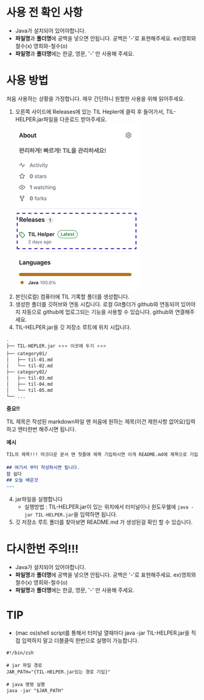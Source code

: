 # 사용 전 확인 사항
- Java가 설치되어 있어야합니다.
- **파일명**과 **폴더명**에 공백을 넣으면 안됩니다. 공백은 '-'로 표현해주세요. ex)영희와 철수(x) 영희와-철수(o)
- **파일명**과 **폴더명**에는 한글, 영문, '-' 만 사용해 주세요.
# 사용 방법
처음 사용하는 상황을 가정합니다. 매우 간단하니 원할한 사용을 위해 읽어주세요.
1. 오른쪽 사이드에 Releases에 있는 TIL Hepler에 클릭 후 들어가서, TIL-HELPER.jar파일을 다운로드 받아주세요. 
![img.png](images/img.png)
2. 본인(로컬) 컴퓨터에 TIL 기록할 폴더를 생성합니다.
3. 생성한 폴더를 깃허브와 연동 시킵니다. 로컬 Git폴더가 github와 연동되어 있어야지 자동으로 github에 업로그되는 기능을 사용할 수 있습니다. github와 연결해주세요.
4. TIL-HELPER.jar을 깃 저장소 루트에 위치 시킵니다. 
```
.
├── TIL-HEPLER.jar ⭐️⭐️⭐️ 이곳에 두기 ⭐️⭐️⭐️
├── category01/
│   ├── til-01.md
│   └── til-02.md
├── category02/
│   ├── til-03.md
│   ├── til-04.md
│   └── til-05.md
└── ...
```
**중요!!**

TIL 제목은 작성된 markdown파일 맨 처음에 원하는 제목(이건 제한사항 없어요)입력하고 엔터한번 해주시면 됩니다.

**예시**
```markdown
TIL의 제목!!! 마크다운 문서 맨 첫줄에 제목 기입하시면 이게 README.md에 제목으로 기입됩니다.

## 여기서 부터 작성하시면 됩니다.
참 쉽다
## 오늘 배운것
~~~
```
4. jar파일을 실행합니다
   - 실행방법 : TIL-HELPER.jar이 있는 위치에서 터미널이나 윈도우쉘에 `java -jar TIL-HELPER.jar`을 입력하면 됩니다.
5. 깃 저장소 루트 폴더를 찾아보면 README.md 가 생성된걸 확인 할 수 있습니다.
# 다시한번 주의!!!
- Java가 설치되어 있어야합니다.
- **파일명**과 **폴더명**에 공백을 넣으면 안됩니다. 공백은 '-'로 표현해주세요. ex)영희와 철수(x) 영희와-철수(o)
- **파일명**과 **폴더명**에는 한글, 영문, '-' 만 사용해 주세요.
# TIP
- (mac os)shell script를 통해서 터미널 열때마다 java -jar TIL-HELPER.jar을 직접 입력하지 말고 더블클릭 한번으로 실행이 가능합니다.
```shell
#!/bin/zsh

# jar 파일 경로 
JAR_PATH="{TIL-HELPER.jar있는 경로 기입}"

# java 명령 실행
java -jar "$JAR_PATH"

```